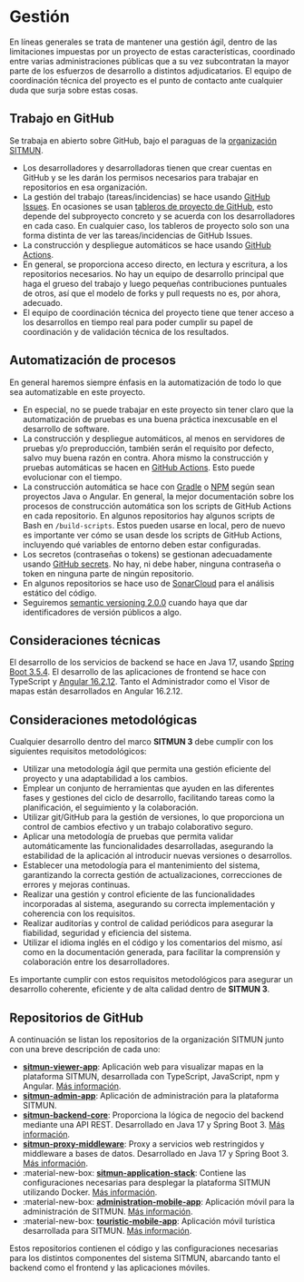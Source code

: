 # Gestión

En líneas generales se trata de mantener una gestión ágil, dentro de las limitaciones impuestas por un proyecto de estas características, coordinado entre varias administraciones públicas que a su vez subcontratan la mayor parte de los esfuerzos de desarrollo a distintos adjudicatarios. El equipo de coordinación técnica del proyecto es el punto de contacto ante cualquier duda que surja sobre estas cosas.

## Trabajo en GitHub

Se trabaja en abierto sobre GitHub, bajo el paraguas de la [organización SITMUN](https://github.com/sitmun).

- Los desarrolladores y desarrolladoras tienen que crear cuentas en GitHub y se les darán los permisos necesarios para trabajar en repositorios en esa organización.
- La gestión del trabajo (tareas/incidencias) se hace usando [GitHub Issues](https://docs.github.com/es/issues). En ocasiones se usan [tableros de proyecto de GitHub](https://docs.github.com/es/issues/trying-out-the-new-projects-experience/about-projects), esto depende del subproyecto concreto y se acuerda con los desarrolladores en cada caso. En cualquier caso, los tableros de proyecto solo son una forma distinta de ver las tareas/incidencias de GitHub Issues.
- La construcción y despliegue automáticos se hace usando [GitHub Actions](https://docs.github.com/es/actions).
- En general, se proporciona acceso directo, en lectura y escritura, a los repositorios necesarios. No hay un equipo de desarrollo principal que haga el grueso del trabajo y luego pequeñas contribuciones puntuales de otros, así que el modelo de forks y pull requests no es, por ahora, adecuado.
- El equipo de coordinación técnica del proyecto tiene que tener acceso a los desarrollos en tiempo real para poder cumplir su papel de coordinación y de validación técnica de los resultados.

## Automatización de procesos

En general haremos siempre énfasis en la automatización de todo lo que sea automatizable en este proyecto.

- En especial, no se puede trabajar en este proyecto sin tener claro que la automatización de pruebas es una buena práctica inexcusable en el desarrollo de software.
- La construcción y despliegue automáticos, al menos en servidores de pruebas y/o preproducción, también serán el requisito por defecto, salvo muy buena razón en contra. Ahora mismo la construcción y pruebas automáticas se hacen en [GitHub Actions](https://docs.github.com/en/actions). Esto puede evolucionar con el tiempo.
- La construcción automática se hace con [Gradle](https://gradle.org) o [NPM](https://www.npmjs.com) según sean proyectos Java o Angular. En general, la mejor documentación sobre los procesos de construcción automática son los scripts de GitHub Actions en cada repositorio. En algunos repositorios hay algunos scripts de Bash en `/build-scripts`. Estos pueden usarse en local, pero de nuevo es importante ver cómo se usan desde los scripts de GitHub Actions, incluyendo qué variables de entorno deben estar configuradas.
- Los secretos (contraseñas o tokens) se gestionan adecuadamente usando [GitHub secrets](https://docs.github.com/es/actions/security-guides/encrypted-secrets). No hay, ni debe haber, ninguna contraseña o token en ninguna parte de ningún repositorio.
- En algunos repositorios se hace uso de [SonarCloud](https://sonarcloud.io) para el análisis estático del código.
- Seguiremos [semantic versioning 2.0.0](https://semver.org) cuando haya que dar identificadores de versión públicos a algo.

## Consideraciones técnicas

El desarrollo de los servicios de backend se hace en Java 17, usando [Spring Boot 3.5.4](https://spring.io/projects/spring-boot).
El desarrollo de las aplicaciones de frontend se hace con TypeScript y [Angular 16.2.12](https://angular.io).
Tanto el Administrador como el Visor de mapas están desarrollados en Angular 16.2.12.

## Consideraciones metodológicas

Cualquier desarrollo dentro del marco **SITMUN 3** debe cumplir con los siguientes requisitos metodológicos:

- Utilizar una metodología ágil que permita una gestión eficiente del proyecto y una adaptabilidad a los cambios.
- Emplear un conjunto de herramientas que ayuden en las diferentes fases y gestiones del ciclo de desarrollo, facilitando tareas como la planificación, el seguimiento y la colaboración.
- Utilizar git/GitHub para la gestión de versiones, lo que proporciona un control de cambios efectivo y un trabajo colaborativo seguro.
- Aplicar una metodología de pruebas que permita validar automáticamente las funcionalidades desarrolladas, asegurando la estabilidad de la aplicación al introducir nuevas versiones o desarrollos.
- Establecer una metodología para el mantenimiento del sistema, garantizando la correcta gestión de actualizaciones, correcciones de errores y mejoras continuas.
- Realizar una gestión y control eficiente de las funcionalidades incorporadas al sistema, asegurando su correcta implementación y coherencia con los requisitos.
- Realizar auditorías y control de calidad periódicos para asegurar la fiabilidad, seguridad y eficiencia del sistema.
- Utilizar el idioma inglés en el código y los comentarios del mismo, así como en la documentación generada, para facilitar la comprensión y colaboración entre los desarrolladores.

Es importante cumplir con estos requisitos metodológicos para asegurar un desarrollo coherente, eficiente y de alta calidad dentro de **SITMUN 3**.

## Repositorios de GitHub

A continuación se listan los repositorios de la organización SITMUN junto con una breve descripción de cada uno:

- **[sitmun-viewer-app](https://github.com/sitmun/sitmun-viewer-app)**: Aplicación web para visualizar mapas en la plataforma SITMUN, desarrollada con TypeScript, JavaScript, npm y Angular. [Más información](https://github.com/sitmun/sitmun-viewer-app).
- **[sitmun-admin-app](https://github.com/sitmun/sitmun-admin-app)**: Aplicación de administración para la plataforma SITMUN.
- **[sitmun-backend-core](https://github.com/sitmun/sitmun-backend-core)**: Proporciona la lógica de negocio del backend mediante una API REST. Desarrollado en Java 17 y Spring Boot 3. [Más información](https://github.com/sitmun/sitmun-backend-core).
- **[sitmun-proxy-middleware](https://github.com/sitmun/sitmun-proxy-middleware)**: Proxy a servicios web restringidos y middleware a bases de datos. Desarrollado en Java 17 y Spring Boot 3. [Más información](https://github.com/sitmun/sitmun-proxy-middleware).
- :material-new-box: **[sitmun-application-stack](https://github.com/sitmun/sitmun-application-stack)**: Contiene las configuraciones necesarias para desplegar la plataforma SITMUN utilizando Docker. [Más información](https://github.com/sitmun/sitmun-application-stack).
- :material-new-box: **[administration-mobile-app](https://github.com/sitmun/administration-mobile-app)**: Aplicación móvil para la administración de SITMUN. [Más información](https://github.com/sitmun/administration-mobile-app).
- :material-new-box: **[touristic-mobile-app](https://github.com/sitmun/touristic-mobile-app)**: Aplicación móvil turística desarrollada para SITMUN. [Más información](https://github.com/sitmun/touristic-mobile-app).

Estos repositorios contienen el código y las configuraciones necesarias para los distintos componentes del sistema SITMUN, abarcando tanto el backend como el frontend y las aplicaciones móviles.
